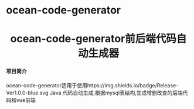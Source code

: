 # ocean-code-generator
<h1 style="text-align: center" color="gray">ocean-code-generator前后端代码自动生成器</h1>

#### 项目简介
ocean-code-generator适用于使用https://img.shields.io/badge/Release-Ver1.0.0-blue.svg
<font bgcolor='orange'>Java</font>
代码自动生成,根据mysql表结构,生成增删改查的后端代码和vue前端
